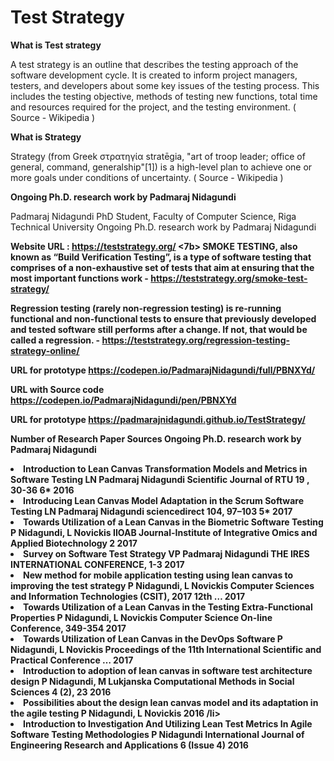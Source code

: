 # Test Strategy

<b>What is Test strategy</b><p>
A test strategy is an outline that describes the testing approach of the software development cycle. It is created to inform project managers, testers, and developers about some key issues of the testing process. This includes the testing objective, methods of testing new functions, total time and resources required for the project, and the testing environment. ( Source - Wikipedia )

<b>What is Strategy</b><p>
Strategy (from Greek στρατηγία stratēgia, "art of troop leader; office of general, command, generalship"[1]) is a high-level plan to achieve one or more goals under conditions of uncertainty. ( Source - Wikipedia )
  
<b> Ongoing Ph.D. research work by Padmaraj Nidagundi </b> 

Padmaraj Nidagundi
PhD Student, Faculty of Computer Science, Riga Technical University
Ongoing Ph.D. research work by Padmaraj Nidagundi

<b>Website URL : 
https://teststrategy.org/ <7b>
SMOKE TESTING, also known as “Build Verification Testing”, is a type of software testing that comprises of a non-exhaustive set of tests that aim at ensuring that the most important functions work - https://teststrategy.org/smoke-test-strategy/

Regression testing (rarely non-regression testing) is re-running functional and non-functional tests to ensure that previously developed and tested software still performs after a change. If not, that would be called a regression.  - https://teststrategy.org/regression-testing-strategy-online/

URL for prototype
https://codepen.io/PadmarajNidagundi/full/PBNXYd/

URL with Source code
https://codepen.io/PadmarajNidagundi/pen/PBNXYd

URL for prototype
https://padmarajnidagundi.github.io/TestStrategy/


<b> Number of Research Paper Sources 
Ongoing Ph.D. research work by Padmaraj Nidagundi </b>

<li> Introduction to Lean Canvas Transformation Models and Metrics in Software Testing LN Padmaraj Nidagundi Scientific Journal of RTU 19 , 30-36	6*	2016</li> 

<li> Introducing Lean Canvas Model Adaptation in the Scrum Software Testing LN Padmaraj Nidagundi sciencedirect 104, 97–103	5*	2017</li>

<li> Towards Utilization of a Lean Canvas in the Biometric Software Testing P Nidagundi, L Novickis IIOAB Journal-Institute of Integrative Omics and Applied Biotechnology	2	2017</li>

<li> Survey on Software Test Strategy VP Padmaraj Nidagundi THE IRES INTERNATIONAL CONFERENCE, 1-3	2017</li>

<li> New method for mobile application testing using lean canvas to improving the test strategy P Nidagundi, L Novickis Computer Sciences and Information Technologies (CSIT), 2017 12th …	2017</li>

<li> Towards Utilization of a Lean Canvas in the Testing Extra-Functional Properties P Nidagundi, L Novickis Computer Science On-line Conference, 349-354	2017</li>

<li> Towards Utilization of Lean Canvas in the DevOps Software P Nidagundi, L Novickis Proceedings of the 11th International Scientific and Practical Conference …	2017</li>

<li> Introduction to adoption of lean canvas in software test architecture design P Nidagundi, M Lukjanska Computational Methods in Social Sciences 4 (2), 23	2016</li>

<li> Possibilities about the design lean canvas model and its adaptation in the agile testing P Nidagundi, L Novickis 2016 /li>

<li> Introduction to Investigation And Utilizing Lean Test Metrics In Agile Software Testing Methodologies P Nidagundi International Journal of Engineering Research and Applications 6 (Issue 4) 2016</li>


